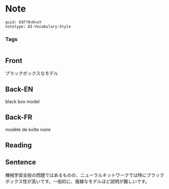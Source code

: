 # Note
```
guid: O3F?0cK=uY
notetype: AI-Vocabulary-Style
```

### Tags
```
```

## Front
ブラックボックスなモデル

## Back-EN
black box model

## Back-FR
modèle de boîte noire

## Reading


## Sentence
機械学習全般の問題ではあるものの、ニューラルネットワークでは特にブラックボックス性が高いです。一般的に、複雑なモデルほど説明が難しいです。

